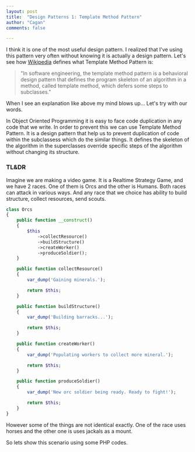 ```yaml
---
layout: post
title:  "Design Patterns 1: Template Method Pattern"
author: "Cagan"
comments: false

---
```


I think it is one of the most useful design pattern. I realized that I've using this pattern very often without knowing it is actually a design pattern. Let's see how [Wikipedia](https://www.wikiwand.com/en/Template_method_pattern) defines what Template Method Pattern is:

> "In software engineering, the template method pattern is a behavioral design pattern that defines the program skeleton of an algorithm in a method, called template method, which defers some steps to subclasses."

When I see an explanation like above my mind blows up... Let's try with our words.

In Object Oriented Programming it is easy to face code duplication in any code that we write. In order to prevent this we can use Template Method Pattern. It is a design pattern that help us to prevent duplication of code within the subclassess which do the similar things. It defines the skeleton of the algorithm in the superclasses override specific steps of the algorithm without changing its structure.

### TL&DR

Imagine we are making a video game. It is a Realtime Strategy Game, and we have 2 races. One of them is Orcs and the other is Humans. Both races can attack in various ways. And any race that we choice has ability to build structure, collect resources, send scouts. 

```php
class Orcs
{
    public function __construct()
    {
        $this
            ->collectResource()
            ->buildStructure()
            ->createWorker()
            ->produceSoldier();
    }

    public function collectResource()
    {
        var_dump('Gaining minerals.');

        return $this;
    }

    public function buildStructure()
    {
        var_dump('Building barracks...');

        return $this;
    }

    public function createWorker()
    {
        var_dump('Populating workers to collect more mineral.');

        return $this;
    }

    public function produceSoldier()
    {
        var_dump('New orc soldier being ready. Ready to fight!');

        return $this;
    }
}
```



However some of the things are not identical exactly. One of the race uses horses and the other one is uses jackals as a mount.

So lets show this scenario using some PHP codes.

